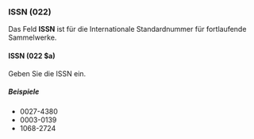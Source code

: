 ### ISSN (022)

Das Feld **ISSN** ist für die Internationale Standardnummer für fortlaufende Sammelwerke.

#### ISSN (022 $a)

Geben Sie die ISSN ein.

##### Beispiele

- 0027-4380
- 0003-0139
- 1068-2724
